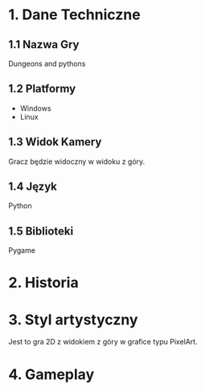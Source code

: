 # 1. Dane Techniczne
## 1.1 Nazwa Gry
Dungeons and pythons

## 1.2 Platformy
- Windows 
- Linux

## 1.3 Widok Kamery
Gracz będzie widoczny w widoku z góry.

## 1.4 Język
Python

## 1.5 Biblioteki
Pygame

# 2. Historia


# 3. Styl artystyczny
Jest to gra 2D z widokiem z góry w grafice typu PixelArt.

# 4. Gameplay
